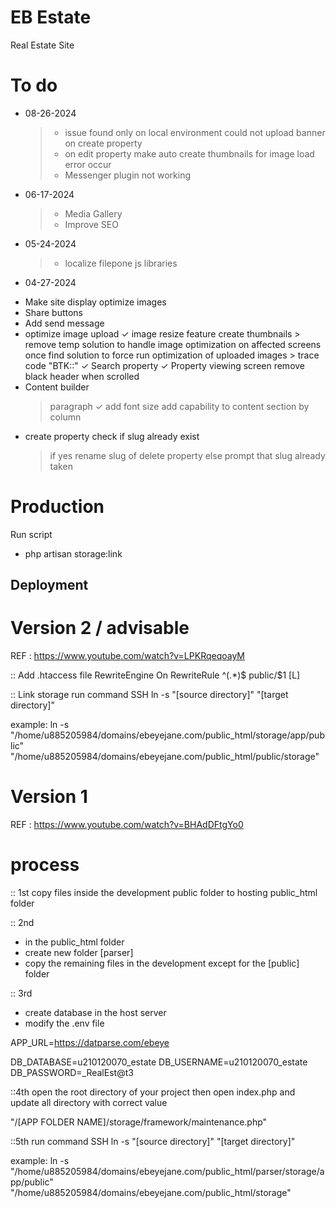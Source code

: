 # EB Estate

Real Estate Site

# To do

- 08-26-2024

  > - issue found only on local environment could not upload banner on create property
  > - on edit property make auto create thumbnails for image load error occur
  > - Messenger plugin not working

- 06-17-2024

  > - Media Gallery
  > - Improve SEO

- 05-24-2024
  > - localize filepone js libraries

* 04-27-2024

- Make site display optimize images
- Share buttons
- Add send message
- optimize image upload
  ✓ image resize feature create thumbnails > remove temp solution to handle image optimization on affected screens once find solution to force run optimization of uploaded images > trace code "BTK::"
  ✓ Search property
  ✓ Property viewing screen remove black header when scrolled
- Content builder
  > paragraph
        ✓ add font size
  > add capability to content section by column
- create property check if slug already exist
  > if yes rename slug of delete property
  > else prompt that slug already taken

# Production

Run script

- php artisan storage:link

## Deployment

# Version 2 / advisable

REF : https://www.youtube.com/watch?v=LPKRqeqoayM

:: Add .htaccess file
<IfModule mod_rewrite.c>
RewriteEngine On
RewriteRule ^(.\*)$ public/$1 [L]
</IfModule>

:: Link storage
run command SSH
ln -s "[source directory]" "[target directory]"

example:
ln -s "/home/u885205984/domains/ebeyejane.com/public_html/storage/app/public" "/home/u885205984/domains/ebeyejane.com/public_html/public/storage"

# Version 1

REF : https://www.youtube.com/watch?v=BHAdDFtgYo0

# process

:: 1st
copy files inside the development public folder to hosting public_html folder

:: 2nd

- in the public_html folder
- create new folder [parser]
- copy the remaining files in the development except for the [public] folder

:: 3rd

- create database in the host server
- modify the .env file

APP_URL=https://datparse.com/ebeye

DB_DATABASE=u210120070_estate
DB_USERNAME=u210120070_estate
DB_PASSWORD=\_RealEst@t3

::4th
open the root directory of your project then open index.php
and update all directory with correct value

"/[APP FOLDER NAME]/storage/framework/maintenance.php"

::5th
run command SSH
ln -s "[source directory]" "[target directory]"

example:
ln -s "/home/u885205984/domains/ebeyejane.com/public_html/parser/storage/app/public" "/home/u885205984/domains/ebeyejane.com/public_html/storage"
